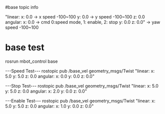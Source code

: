 #base topic info 

"linear:
  x: 0.0  -> x speed  -100~100
  y: 0.0  -> y speed  -100~100
  z: 0.0
angular:
  x: 0.0  -> cmd 0:speed mode, 1: enable, 2: stop
  y: 0.0
  z: 0.0" -> yaw speed -100~100


# base test
rosrun mbot_control base

---Speed Test---
rostopic pub /base_vel geometry_msgs/Twist "linear:
  x: 5.0
  y: 5.0
  z: 0.0
angular:
  x: 0.0
  y: 0.0
  z: 0.0"

---Stop Test---
rostopic pub /base_vel geometry_msgs/Twist "linear:
  x: 5.0
  y: 5.0
  z: 0.0
angular:
  x: 2.0
  y: 0.0
  z: 0.0"

---Enable Test---
rostopic pub /base_vel geometry_msgs/Twist "linear:
  x: 5.0
  y: 5.0
  z: 0.0
angular:
  x: 1.0
  y: 0.0
  z: 0.0"
